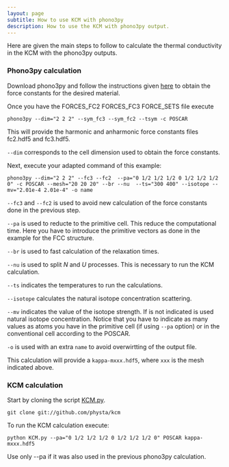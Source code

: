 ```yaml
---
layout: page
subtitle: How to use KCM with phono3py
description: How to use the KCM with phono3py output.
---
```


Here are given the main steps to follow to calculate the thermal conductivity in the KCM
with the phono3py outputs. 

### Phono3py calculation

Download phono3py and follow the instructions given [here](https://atztogo.github.io/phono3py/index.html)
to obtain the force constants for the desired material.

Once you have the FORCES_FC2  FORCES_FC3  FORCE_SETS file execute

    phono3py --dim="2 2 2" --sym_fc3 --sym_fc2 --tsym -c POSCAR

This will provide the harmonic and anharmonic force constants files fc2.hdf5 and fc3.hdf5.

`--dim` corresponds to the cell dimension used to obtain the force constants.

Next, execute your adapted command of this example:

    phono3py --dim="2 2 2" --fc3 --fc2  --pa="0 1/2 1/2 1/2 0 1/2 1/2 1/2 0" -c POSCAR --mesh="20 20 20" --br --nu  --ts="300 400" --isotope --mv="2.01e-4 2.01e-4" -o name

`--fc3` and `--fc2` is used to avoid new calculation of the force constants done in the previous step.

`--pa` is used to reducte to the primitive cell. This reduce the computational time. Here you have to introduce the primitive vectors as done in the example for the FCC structure.

`--br` is used to fast calculation of the relaxation times.

`--nu` is used to split _N_ and _U_ processes. This is necessary to run the KCM calculation.

`--ts` indicates the temperatures to run the calculations.

`--isotope` calculates the natural isotope concentration scattering.

`--mv` indicates the value of the isotope strength. If is not indicated is used natural isotope concentration. Notice that you have to indicate as many values as
atoms you have in the primitive cell (if using `--pa` option) or in the conventional cell according to the POSCAR. 

`-o` is used with an extra `name` to avoid overwirtting of the output file.

This calculation will provide a `kappa-mxxx.hdf5`, where `xxx` is the mesh indicated above.

### KCM calculation

Start by cloning the script 
[KCM.py](https://github.com/physta/kcm/script).

    git clone git://github.com/physta/kcm

To run the KCM calculation execute:

    python KCM.py --pa="0 1/2 1/2 1/2 0 1/2 1/2 1/2 0" POSCAR kappa-mxxx.hdf5

Use only --pa if it was also used in the previous phono3py calculation.

